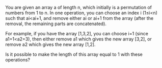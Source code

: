 You are given an array a of length n, which initially is a permutation of numbers from 1 to n. In one operation, you can choose an index i (1≤i<n) such that ai<ai+1, and remove either ai or ai+1 from the array (after the removal, the remaining parts are concatenated).

For example, if you have the array [1,3,2], you can choose i=1 (since a1=1<a2=3), then either remove a1 which gives the new array [3,2], or remove a2 which gives the new array [1,2].

Is it possible to make the length of this array equal to 1 with these operations?
